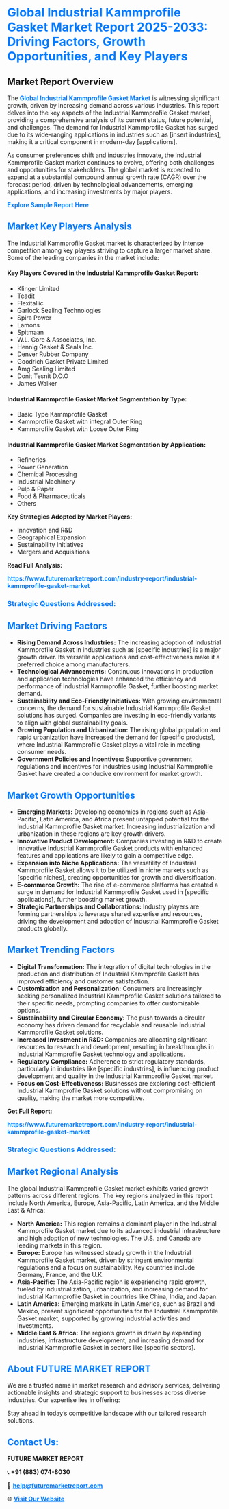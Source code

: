 <h1 style="color: #007BFF;">Global Industrial Kammprofile Gasket Market Report 2025-2033: Driving Factors, Growth Opportunities, and Key Players</h1>

<section id="overview">
<h2>Market Report Overview</h2>
<p>The <a href="https://www.futuremarketreport.com/industry-report/industrial-kammprofile-gasket-market" style="color: #007BFF; text-decoration: none;"><strong>Global Industrial Kammprofile Gasket Market</strong></a> is witnessing significant growth, driven by increasing demand across various industries. This report delves into the key aspects of the Industrial Kammprofile Gasket market, providing a comprehensive analysis of its current status, future potential, and challenges. The demand for Industrial Kammprofile Gasket has surged due to its wide-ranging applications in industries such as [insert industries], making it a critical component in modern-day [applications].</p>
<p>As consumer preferences shift and industries innovate, the Industrial Kammprofile Gasket market continues to evolve, offering both challenges and opportunities for stakeholders. The global market is expected to expand at a substantial compound annual growth rate (CAGR) over the forecast period, driven by technological advancements, emerging applications, and increasing investments by major players.</p>
</section>

<section id="overview">
<p><a href="https://www.futuremarketreport.com/request-sample/reportId=54784" style="color: #007BFF; text-decoration: none;"><strong>Explore Sample Report Here</strong></a></p>
</section>

<section id="key-players">
<h2 style="color: #007BFF;">Market Key Players Analysis</h2>
<p>The Industrial Kammprofile Gasket market is characterized by intense competition among key players striving to capture a larger market share. Some of the leading companies in the market include:</p>
<h4>Key Players Covered in the Industrial Kammprofile Gasket Report:</h4>
<ul><li>Klinger Limited</li><li>Teadit</li><li>Flexitallic</li><li>Garlock Sealing Technologies</li><li>Spira Power</li><li>Lamons</li><li>Spitmaan</li><li>W.L. Gore &amp; Associates, Inc.</li><li>Hennig Gasket &amp; Seals Inc.</li><li>Denver Rubber Company</li><li>Goodrich Gasket Private Limited</li><li>Amg Sealing Limited</li><li>Donit Tesnit D.O.O</li><li>James Walker</li></ul>
<h4>Industrial Kammprofile Gasket Market Segmentation by Type:</h4>
<ul><li>Basic Type Kammprofile Gasket</li><li>Kammprofile Gasket with integral Outer Ring</li><li>Kammprofile Gasket with Loose Outer Ring</li></ul>

<h4>Industrial Kammprofile Gasket Market Segmentation by Application:</h4>
<ul><li>Refineries</li><li>Power Generation</li><li>Chemical Processing</li><li>Industrial Machinery</li><li>Pulp &amp; Paper</li><li>Food &amp; Pharmaceuticals</li><li>Others</li></ul>
<p><strong>Key Strategies Adopted by Market Players:</strong></p>
<ul>
<li>Innovation and R&D</li>
<li>Geographical Expansion</li>
<li>Sustainability Initiatives</li>
<li>Mergers and Acquisitions</li>
</ul>
</section>

<section>
<p><strong>Read Full Analysis: </strong></p><a href="https://www.futuremarketreport.com/industry-report/industrial-kammprofile-gasket-market" style="color: #007BFF; text-decoration: none;"><strong>https://www.futuremarketreport.com/industry-report/industrial-kammprofile-gasket-market</strong></a>
<h3 style="color: #007BFF;">Strategic Questions Addressed:</h3>
</section>

<section id="driving-factors">
<h2 style="color: #007BFF;">Market Driving Factors</h2>
<ul>
<li><strong>Rising Demand Across Industries:</strong> The increasing adoption of Industrial Kammprofile Gasket in industries such as [specific industries] is a major growth driver. Its versatile applications and cost-effectiveness make it a preferred choice among manufacturers.</li>
<li><strong>Technological Advancements:</strong> Continuous innovations in production and application technologies have enhanced the efficiency and performance of Industrial Kammprofile Gasket, further boosting market demand.</li>
<li><strong>Sustainability and Eco-Friendly Initiatives:</strong> With growing environmental concerns, the demand for sustainable Industrial Kammprofile Gasket solutions has surged. Companies are investing in eco-friendly variants to align with global sustainability goals.</li>
<li><strong>Growing Population and Urbanization:</strong> The rising global population and rapid urbanization have increased the demand for [specific products], where Industrial Kammprofile Gasket plays a vital role in meeting consumer needs.</li>
<li><strong>Government Policies and Incentives:</strong> Supportive government regulations and incentives for industries using Industrial Kammprofile Gasket have created a conducive environment for market growth.</li>
</ul>
</section>

<section id="growth-opportunities">
<h2 style="color: #007BFF;">Market Growth Opportunities</h2>
<ul>
<li><strong>Emerging Markets:</strong> Developing economies in regions such as Asia-Pacific, Latin America, and Africa present untapped potential for the Industrial Kammprofile Gasket market. Increasing industrialization and urbanization in these regions are key growth drivers.</li>
<li><strong>Innovative Product Development:</strong> Companies investing in R&D to create innovative Industrial Kammprofile Gasket products with enhanced features and applications are likely to gain a competitive edge.</li>
<li><strong>Expansion into Niche Applications:</strong> The versatility of Industrial Kammprofile Gasket allows it to be utilized in niche markets such as [specific niches], creating opportunities for growth and diversification.</li>
<li><strong>E-commerce Growth:</strong> The rise of e-commerce platforms has created a surge in demand for Industrial Kammprofile Gasket used in [specific applications], further boosting market growth.</li>
<li><strong>Strategic Partnerships and Collaborations:</strong> Industry players are forming partnerships to leverage shared expertise and resources, driving the development and adoption of Industrial Kammprofile Gasket products globally.</li>
</ul>
</section>

<section id="trending-factors">
<h2 style="color: #007BFF;">Market Trending Factors</h2>
<ul>
<li><strong>Digital Transformation:</strong> The integration of digital technologies in the production and distribution of Industrial Kammprofile Gasket has improved efficiency and customer satisfaction.</li>
<li><strong>Customization and Personalization:</strong> Consumers are increasingly seeking personalized Industrial Kammprofile Gasket solutions tailored to their specific needs, prompting companies to offer customizable options.</li>
<li><strong>Sustainability and Circular Economy:</strong> The push towards a circular economy has driven demand for recyclable and reusable Industrial Kammprofile Gasket solutions.</li>
<li><strong>Increased Investment in R&D:</strong> Companies are allocating significant resources to research and development, resulting in breakthroughs in Industrial Kammprofile Gasket technology and applications.</li>
<li><strong>Regulatory Compliance:</strong> Adherence to strict regulatory standards, particularly in industries like [specific industries], is influencing product development and quality in the Industrial Kammprofile Gasket market.</li>
<li><strong>Focus on Cost-Effectiveness:</strong> Businesses are exploring cost-efficient Industrial Kammprofile Gasket solutions without compromising on quality, making the market more competitive.</li>
</ul>
</section>

<section>
<p><strong>Get Full Report: </strong></p><a href="https://www.futuremarketreport.com/industry-report/industrial-kammprofile-gasket-market" style="color: #007BFF; text-decoration: none;"><strong>https://www.futuremarketreport.com/industry-report/industrial-kammprofile-gasket-market</strong></a>
<h3 style="color: #007BFF;">Strategic Questions Addressed:</h3>
</section>


<section id="regional-analysis">
<h2 style="color: #007BFF;">Market Regional Analysis</h2>
<p>The global Industrial Kammprofile Gasket market exhibits varied growth patterns across different regions. The key regions analyzed in this report include North America, Europe, Asia-Pacific, Latin America, and the Middle East & Africa:</p>
<ul>
<li><strong>North America:</strong> This region remains a dominant player in the Industrial Kammprofile Gasket market due to its advanced industrial infrastructure and high adoption of new technologies. The U.S. and Canada are leading markets in this region.</li>
<li><strong>Europe:</strong> Europe has witnessed steady growth in the Industrial Kammprofile Gasket market, driven by stringent environmental regulations and a focus on sustainability. Key countries include Germany, France, and the U.K.</li>
<li><strong>Asia-Pacific:</strong> The Asia-Pacific region is experiencing rapid growth, fueled by industrialization, urbanization, and increasing demand for Industrial Kammprofile Gasket in countries like China, India, and Japan.</li>
<li><strong>Latin America:</strong> Emerging markets in Latin America, such as Brazil and Mexico, present significant opportunities for the Industrial Kammprofile Gasket market, supported by growing industrial activities and investments.</li>
<li><strong>Middle East & Africa:</strong> The region’s growth is driven by expanding industries, infrastructure development, and increasing demand for Industrial Kammprofile Gasket in sectors like [specific sectors].</li>
</ul>
</section>

<footer>
<h2 style="color: #007BFF;">About FUTURE MARKET REPORT</h2>
<p>We are a trusted name in market research and advisory services, delivering actionable insights and strategic support to businesses across diverse industries. Our expertise lies in offering:</p>

<p>Stay ahead in today’s competitive landscape with our tailored research solutions.</p>

<h2 style="color: #007BFF;">Contact Us:</h2>
<p><strong>FUTURE MARKET REPORT</strong></p>
<p>📞 <strong>+91 (883) 074-8030</strong></p>
<p>📧 <strong><a href="mailto:help@futuremarketreport.com" style="color: #007BFF;">help@futuremarketreport.com</a></strong></p>
<p>🌐 <strong><a href="https://www.futuremarketreport.com/" style="color: #007BFF;">Visit Our Website</a></strong></p>
</footer>